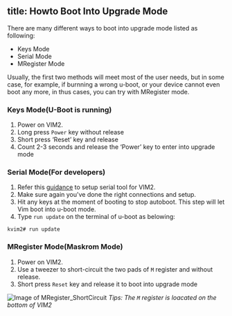 title: Howto Boot Into Upgrade Mode
---

There are many different ways to boot into upgrade mode listed as following:

* Keys Mode
* Serial Mode
* MRegister Mode

Usually, the first two methods will meet most of the user needs, but in some case, for example, if burnning a wrong u-boot, or your device cannot even boot any more, in thus cases, you can try with MRegister mode.

### Keys Mode(U-Boot is running)
1. Power on VIM2.
2. Long press `Power` key without release
3. Short press ‘Reset’ key and release
4. Count 2-3 seconds and release the ‘Power’ key to enter into upgrade mode


### Serial Mode(For developers)
1. Refer this [guidance](/vim1/SetupSerialTool.html) to setup serial tool for VIM2.
2. Make sure again you've done the right connections and setup.
3. Hit any keys at the moment of booting to stop autoboot. This step will let Vim boot into u-boot mode.
4. Type `run update` on the terminal of u-boot as belowing:
```
kvim2# run update
```


### MRegister Mode(Maskrom Mode)
1. Power on VIM2.
2. Use a tweezer to short-circuit the two pads of `M` register and without release.
3. Short press `Reset` key and release it to boot into upgrade mode

![Image of MRegister_ShortCircuit](/images/vim2/MRegister_ShortCircuit.png)
*Tips: The  `M` register is loacated on the bottom of VIM2*
